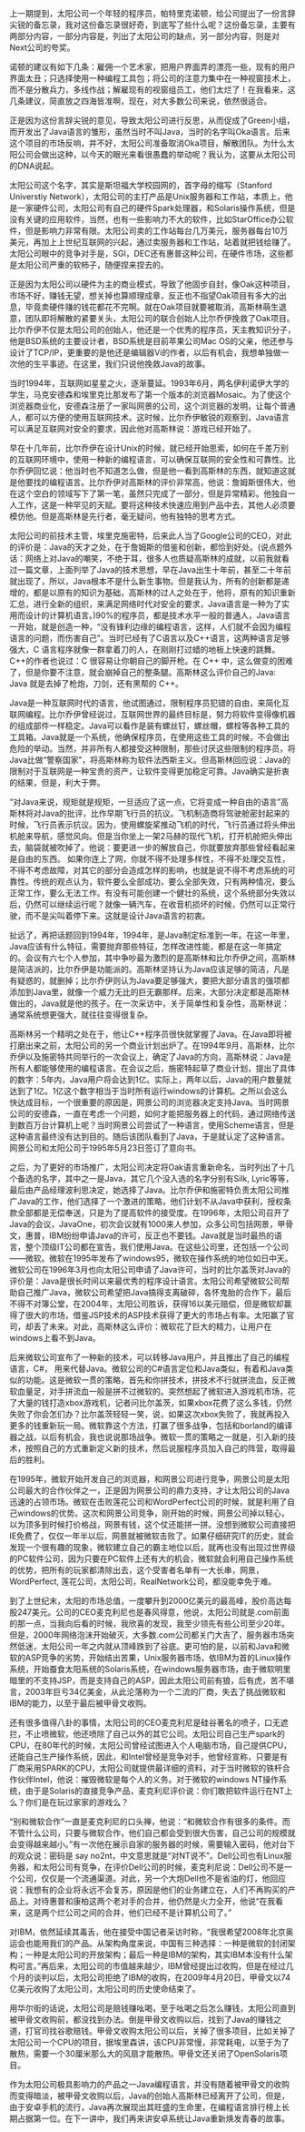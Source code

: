 上一期提到，太阳公司一个年轻的程序员，帕特里克诺顿，给公司提出了一份言辞尖锐的备忘录，我对这份备忘录很好奇，到底写了些什么呢？这份备忘录，主要有两部分内容，一部分内容是，列出了太阳公司的缺点，另一部分内容，则是对Next公司的夸奖。

诺顿的建议有如下几条：雇佣一个艺术家，把用户界面弄的漂亮一些，现有的用户界面太丑；只选择使用一种编程工具包；将公司的注意力集中在一种视窗技术上，而不是分散兵力，多线作战；解雇现有的视窗组员工，他们太烂了！在我看来，这几条建议，简直放之四海皆准啊，现在，对大多数公司来说，依然很适合。

正是因为这份言辞尖锐的意见，导致太阳公司进行反思，从而促成了Green小组，而开发出了Java语言的雏形，虽然当时不叫Java，当时的名字叫Oka语言。后来这个项目的市场反响，并不好，太阳公司准备取消Oka项目，解散团队。为什么太阳公司会做出这种，以今天的眼光来看很愚蠢的举动呢？我认为，这要从太阳公司的DNA说起。

太阳公司这个名字，其实是斯坦福大学校园网的，首字母的缩写（Stanford Universtiy Network），太阳公司的主打产品是Unix服务器和工作站，本质上，他是一家硬件公司，太阳公司有自己的硬件Spark处理器，和Solaris操作系统，但是没有关键的应用软件，当然，也有一些影响力不大的软件，比如StarOffice办公软件，但是影响力非常有限。太阳公司卖的工作站每台几万美元，服务器每台10万美元，再加上上世纪互联网的兴起，通过卖服务器和工作站，站着就把钱给赚了。太阳公司眼中的竞争对手是，SGI，DEC还有惠普这种公司，在硬件市场，这些都是太阳公司严重的软柿子，随便捏来捏去的。

正是因为太阳公司以硬件为主的商业模式，导致了他固步自封，像Oak这种项目，市场不好，赚钱无望，想关掉也算顺理成章，反正也不指望Oak项目有多大的出息，毕竟卖硬件赚的钱花都花不完啊。就在Oak项目就要被取消，高斯林萌生退意，团队即将解散的紧要关头，太阳公司的联合创始人比尔乔伊挽救了Oak项目。比尔乔伊不仅是太阳公司的创始人，他还是一个优秀的程序员，天主教知识分子，他是BSD系统的主要设计者，BSD系统是目前苹果公司Mac OS的父亲，他还参与设计了TCP/IP，更重要的是他还是编辑器Vi的作者，以后有机会，我想单独做一次他的生平事迹。在这里，我们只说他挽救Java的故事。

当时1994年，互联网如星星之火，逐渐蔓延。1993年6月，两名伊利诺伊大学的学生，马克安德森和埃里克比那发布了第一个版本的浏览器Mosaic。为了使这个浏览器商业化，安德森注册了一家叫网景的公司，这个浏览器的发明，让每个普通人，都可以方便的使用互联网技术。这时候，比尔乔伊敏锐的观察到，Java语言可以满足互联网对安全的要求，因此他对高斯林说：游戏已经开始了。

早在十几年前，比尔乔伊在设计Unix的时候，就已经开始思索，如何在千差万别的互联网环境中，使用一种新的编程语言，可以确保互联网的安全性和可靠性。比尔乔伊回忆说：他当时也不知道怎么做，但是他一看到高斯林的东西，就知道这就是他要找的编程语言。比尔乔伊对高斯林的评价非常高，他说：詹姆斯很伟大，他在这个空白的领域写下了第一笔，虽然只完成了一部分，但是异常精彩。他独自一人工作，这是一种罕见的天赋。要将这种技术快速应用到产品中去，其他人必须要模仿他。但是高斯林是先行者，毫无疑问，他有独特的思考方式。

太阳公司的前技术主管，埃里克施密特，后来此人当了Google公司的CEO，对此的评价是：Java的天才之处，在于詹姆斯的借鉴和创新，都恰到好处。(说点题外话：网络上对Java的嘲笑，不绝于耳，很多人也质疑高斯林的成就，以前我就看过一篇文章，上面列举了Java的技术思想，早在Java出生十年前，甚至二十年前就出现了，所以，Java根本不是什么新生事物。但是我认为，所有的创新都是递增的，都是以原有的知识为基础，高斯林的过人之处在于，他将，原有的知识重新汇总，进行全新的组织，来满足网络时代对安全的要求，Java语言是一种为了实用而设计的计算机语言。)90%的程序员，都是技术水平一般的普通人，Java语言一开始，就是创造一种，“没有锋利边缘的编程语言，这样，人们就不会因为编程语言的问题，而伤害自己”。当时已经有了C语言以及C++语言，这两种语言足够强大，C 语言程序就像一群拿着刀的人，在刚刚打过蜡的地板上快速的跳舞。C++的作者也说过：C 很容易让你朝自己的脚开枪。在 C++ 中，这么做变的困难了，但是你要不注意，就会崩掉自己的整条腿。高斯林这么评价自己的Java: Java 就是去掉了枪炮，刀剑，还有黑帮的 C++。

Java是一种互联网时代的语言，他试图通过，限制程序员犯错的自由，来简化互联网编程。比尔乔伊曾经说过，互联网世界的最终目标是，努力将软件变得像机器的组成部件一样稳定。Java可以看作是装有螺丝钉，螺丝帽，螺栓等各种工具的工具箱。Java就是一个系统，他确保程序员，在使用这些工具的时候，不会做出危险的举动。当然，并非所有人都接受这种限制，那些讨厌这些限制的程序员，将Java比做“警察国家”，将高斯林称为软件法西斯主义。但高斯林回应说：Java的限制对于互联网是一种宝贵的资产，让软件变得更加稳定可靠。Java确实是折衷的结果，但是，利大于弊。

“对Java来说，规矩就是规矩，一旦适应了这一点，它将变成一种自由的语言”高斯林将对Java的批评，比作早期飞行员的抗议。飞机制造商将驾驶舱密封起来的时候，飞行员表示抗议。因为，使用螺旋桨推动飞机的时代，飞行员通过将头伸出机舱来导航，感觉风向。但是当你坐上一架2马赫的现代飞机，打开机舱把头伸出去，脑袋就被吹掉了。他说：要更进一步的解放自己，你就要放弃那些曾经看起来是自由的东西。
如果你连上了网，你就不得不处理多样性，不得不处理交互性，不得不考虑故障，对其它的部分会造成怎样的影响，也就是说不得不考虑系统的可靠性。传统的观点认为，软件要么全部成功，要么全部失效，只有两种情况，要么正常工作，要么无法工作。有没有可能创建一个健壮的系统，这个系统部分失效以后，仍然可以继续运行呢？就像一辆汽车，在收音机损坏的时候，仍然可以正常行驶，而不是尖叫着停下来。这就是设计Java语言的初衷。

扯远了，再把话题回到1994年，1994年，是Java制定标准到一年。在这一年里，Java应该有什么特征，需要抛弃那些特征，怎样改进性能，都是在这一年搞定的。会议有六七个人参加，其中争吵最为激烈的是高斯林和比尔乔伊之间，高斯林是简洁派的，比尔乔伊是功能派的。高斯林坚持认为Java应该足够的简洁，凡是有疑惑的，就删掉；比尔乔伊则认为Java要足够强大，要把大部分语言的强项都添加到Java里，就像一个威力无比的巨无霸那样。后来，大部分决定都是高斯林做出的，Java就是他的孩子。在一次采访中，关于简单性和复杂性，高斯林说：通常系统想更强大，就往往变得很复杂。

高斯林另一个精明之处在于，他让C++程序员很快就掌握了Java。在Java即将被打磨出来之前，太阳公司的另一个商业计划出炉了。在1994年9月，高斯林，比尔乔伊以及施密特共同举行的一次会议上，确定了Java的方向，高斯林说：Java是所有人都能够使用的编程语言。在会议之后，施密特起草了商业计划，提出了具体的数字：5年内，Java用户将会达到1亿。实际上，两年以后，Java的用户数量就达到了1亿。1亿这个数字相当于当时所有运行windows的计算机。之所以会这么快达成目标，一个很重要的原因是，网景公司的浏览器决定支持Java。当时网景公司的安德森，一直在考虑一个问题，如何才能把服务器上的代码，通过网络传送到数百万台计算机上呢？当时网景公司尝试了一种语言，使用Scheme语言，但是这种语言最终没有达到目的。随后该团队看到了Java，于是就认定了这种语言。网景公司和太阳公司于1995年5月23日签订了意向书。

之后，为了更好的市场推广，太阳公司决定将Oak语言重新命名，当时列出了十几个备选的名字，其中之一是Java，其它几个没入选的名字分别有Silk, Lyric等等，最后由产品经理波利思决定，她选择了Java。比尔乔伊和施密特负责太阳公司推广Java的工作，他们选择了一个激进的策略，他们计划不从Java中获利，授权条款全部都是无偿奉送，只是为了提高软件的接受度。在1996年，太阳公司召开了Java的会议，JavaOne，初次会议就有1000来人参加，众多公司包括网景，甲骨文，惠普，IBM纷纷申请Java的许可，反正也不要钱。Java就是当时最热的语言，整个顶级IT公司都在宣告，我们使用Java。在这些公司里，还包括一个公司——微软。微软在1995年发布了windows95，微软在操作系统的地位如日中天。微软公司在1996年3月也向太阳公司申请了Java许可，当时的比尔盖茨对Java的评价是：Java是很长时间以来最优秀的程序设计语言。太阳公司希望微软公司帮助自己推广Java，微软公司希望把Java搞得支离破碎，各怀鬼胎的合作下，最后不得不对簿公堂，在2004年，太阳公司胜诉，获得16以美元赔偿，但是微软却赢得了很大的市场，借鉴JSP技术的ASP技术获得了更大的市场占有率。太阳赢了官司，却丢了未来。对此，高斯林这么评价：微软花了巨大的精力，让用户在windows上看不到Java。

后来微软公司宣布了一种新的技术，可以转移Java用户，并且推出了自己的编程语言，C#， 用来代替Java。微软公司的C#语言定位和Java类似，有着和Java类似的功能。这是微软一贯的策略，首先和你拼技术，拼技术不行就拼流血，反正微软血量足，对手拼流血一般是拼不过微软的。突然想起了微软进入游戏机市场，花了大量的钱打造xbox游戏机，记者问比尔盖茨，如果xbox花费了这么多钱，仍然失败了你会怎们办？比尔盖茨轻轻一笑，说，如果这次xbox失败了，我就再投入更多的钱重新玩一局。微软靠这个方法，打赢了很多战争，包括和borland的编译器之战，以后有机会，我也说说那场战争。微软一贯的策略之一就是，引入新的技术，按照自己的方式重新定义新的技术，然后说服程序员加入自己的阵营，取得最后的胜利。

在1995年，微软开始开发自己的浏览器，和网景公司进行竞争，网景公司是太阳公司最大的合作伙伴之一，正是因为网景公司的鼎力支持，才让太阳公司的Java迅速的占领市场。微软在击败莲花公司和WordPerfect公司的时候，就是利用了自己windows的优势。这次和网景公司竞争，刚开始的时候，网景公司掉以轻心，以为顶多到时候打价格战，网景有钱，这个仗还能拼一拼。没想到微软公司直接把IE免费了，仅仅一年半以后，网景就被微软击败了。如果仔细研究IT的历史，就会发现一个很有趣的现象，微软建立自己的霸主地位以后，就再也没有出现过世界级的PC软件公司，因为只要在PC软件上还有大的机会，微软就会利用自己操作系统的优势，把所有的玩家都清除出去，这个受害者名单有一大长串，网景，WordPerfect, 莲花公司，太阳公司，RealNetwork公司，都没能幸免于难。

到了上世纪末，太阳的市场总值，一度攀升到2000亿美元的最高峰，股价高达每股247美元。公司的CEO麦克利尼也是春风得意，他说，太阳公司就是.com前面的那一点，当我向后看的时候，我欣喜的发现，我至少领先有些公司至少20年。但是，2000年网络泡沫开始破灭，大多数.com公司都关门大吉了，服务器市场突然低迷，太阳公司一年之内就从顶峰跌到了谷底。更可怕的是，以前和Java和微软的ASP竞争的劣势，开始结出苦果，Unix服务器市场，依IBM为首的Linux操作系统，开始蚕食太阳系统的Solaris系统，在windows服务器市场，由于微软明里暗里的不支持JSP，而是支持自己的ASP，因此太阳公司前有狼，后有虎，苦不堪言，2003年巨亏34亿美金，从此沦落称为一个二流的厂商，失去了挑战微软和IBM的能力，以至于最后被甲骨文收购。

还有很多值得八卦的事情，太阳公司的CEO麦克利尼是硅谷著名的喷子，口无遮拦，不止喷微软，他还喷除了自己以外的其它公司。太阳公司自己生产spark的CPU，在80年代的时候，太阳公司曾经试图进入个人电脑市场，自己提供CPU，还能自己生产操作系统，因此，和Intel曾经是竞争对手，他曾经宣称，只要是有厂商采用SPARK的CPU，太阳公司就提供最详细的资料，对于当时微软的铁杆合作伙伴Intel，他说：摧毁微软是每个人的义务。对于微软的windows NT操作系统，由于是Solaris的直接竞争产品，麦克利尼评价说：你们敢把软件运行在NT上么？你们是在玩过家家的游戏么？

“别和微软合作”一直是麦克利尼的口头禅，他说：“和微软合作有很多的条件。而不管什么公司，只要与微软合作，他们自己都会受到很大伤害，自己公司的规模就会变得越来越小。”有一次他在展示自家的服务器的时候，需要输入密码，他对台下的观众说：密码是 say no2nt，中文意思就是“对NT说不”。Dell公司也有Linux服务器，和太阳公司有竞争，在评价Dell公司的时候，麦克利尼说：Dell公司不是一个公司，仅仅是一个流通渠道。对此，另一个大炮Dell也不是省油的灯，他回应说：我想有的企业将永远不会复苏，原因是他们的业务建立在，人们不再购买的产品上。对待惠普和康柏这两个老对手的合并，他仍然是火力全开，他说“在我看来，这是两个烂公司之间的合并，他们已经不是计算机公司了。”

对IBM，依然延续其毒舌，他在接受中国记者采访时称，“我很希望2008年北京奥运会也能用我们的产品。从架构角度来说，中国有三种选择：一种是微软的封闭架构；一种是太阳公司的开放架构；最后一种是IBM的架构，其实IBM本没有什么架构可言。”再后来，太阳公司的市值越来越少，IBM曾经提出过收购，但是在经过几个月的谈判以后，太阳公司拒绝了IBM的收购，在2009年4月20日，甲骨文以74亿美元收购了太阳公司，太阳公司的历史使命结束了。

用华尔街的话说，太阳公司是赔钱赚吆喝，至于吆喝之后怎么赚钱，太阳公司直到被甲骨文收购前，都没找到办法。倒是甲骨文收购以后，找到了Java的赚钱之道，打官司找谷歌赔钱。甲骨文收购太阳公司以后，关掉了很多项目，比如关掉了太阳公司一个CPU的项目，据埃里森讲，该CPU非常慢，非常耗电，以至于为了散热，需要一个30厘米那么大的风扇才能散热。甲骨文还关闭了OpenSolaris项目。

作为太阳公司极具影响力的产品之一Java编程语言，并没有随着被甲骨文的收购而变得暗淡，被甲骨文收购以后，Java的创始人高斯林已经离开了公司，但是，由于安卓手机的流行，Java再次展现出其旺盛的生命里，在编程语言排行榜上长期占据第一位。在下一讲中，我们再来讲安卓系统让Java重新焕发青春的故事。

